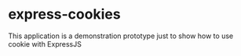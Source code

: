# express-cookies
This application is a demonstration prototype just to show how to use cookie with ExpressJS
